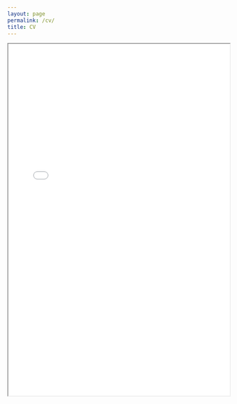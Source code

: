 ```yaml
---
layout: page
permalink: /cv/
title: CV
---
```


<iframe src="/assets/pdf/CV_muchrosidi_ok.pdf" width="100%" height="800px"></iframe>













